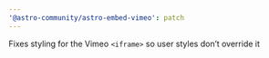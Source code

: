 ```yaml
---
'@astro-community/astro-embed-vimeo': patch
---
```


Fixes styling for the Vimeo `<iframe>` so user styles don’t override it
